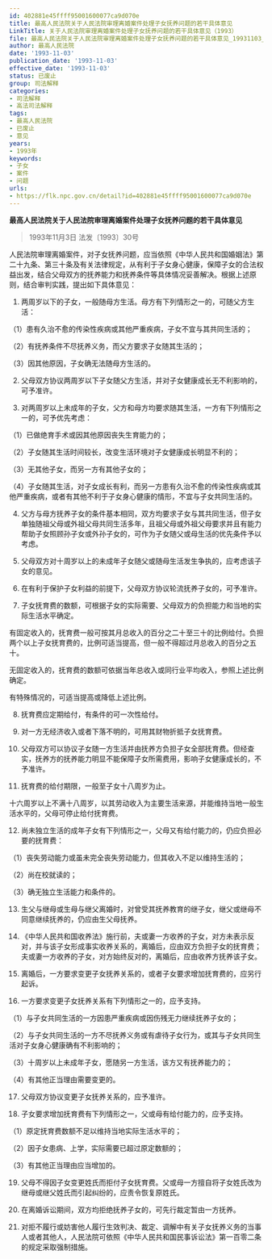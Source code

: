 ```yaml
---
id: 402881e45ffff95001600077ca9d070e
title: 最高人民法院关于人民法院审理离婚案件处理子女抚养问题的若干具体意见
LinkTitle: 关于人民法院审理离婚案件处理子女抚养问题的若干具体意见（1993）
file: 最高人民法院关于人民法院审理离婚案件处理子女抚养问题的若干具体意见_19931103_402881e45ffff95001600077ca9d070e.docx
author: 最高人民法院
date: '1993-11-03'
publication_date: '1993-11-03'
effective_date: '1993-11-03'
status: 已废止
group: 司法解释
categories:
- 司法解释
- 高法司法解释
tags:
- 最高人民法院
- 已废止
- 意见
years:
- 1993年
keywords:
- 子女
- 案件
- 问题
urls:
- https://flk.npc.gov.cn/detail?id=402881e45ffff95001600077ca9d070e
---
```


**最高人民法院关于人民法院审理离婚案件处理子女抚养问题的若干具体意见**

> 1993年11月3日 法发〔1993〕30号

人民法院审理离婚案件，对子女抚养问题，应当依照《中华人民共和国婚姻法》第二十九条、第三十条及有关法律规定，从有利于子女身心健康，保障子女的合法权益出发，结合父母双方的抚养能力和抚养条件等具体情况妥善解决。根据上述原则，结合审判实践，提出如下具体意见：

1. 两周岁以下的子女，一般随母方生活。母方有下列情形之一的，可随父方生活：

（1）患有久治不愈的传染性疾病或其他严重疾病，子女不宜与其共同生活的；

（2）有抚养条件不尽抚养义务，而父方要求子女随其生活的；

（3）因其他原因，子女确无法随母方生活的。

2. 父母双方协议两周岁以下子女随父方生活，并对子女健康成长无不利影响的，可予准许。

3. 对两周岁以上未成年的子女，父方和母方均要求随其生活，一方有下列情形之一的，可予优先考虑：

（1）已做绝育手术或因其他原因丧失生育能力的；

（2）子女随其生活时间较长，改变生活环境对子女健康成长明显不利的；

（3）无其他子女，而另一方有其他子女的；

（4）子女随其生活，对子女成长有利，而另一方患有久治不愈的传染性疾病或其他严重疾病，或者有其他不利于子女身心健康的情形，不宜与子女共同生活的。

4. 父方与母方抚养子女的条件基本相同，双方均要求子女与其共同生活，但子女单独随祖父母或外祖父母共同生活多年，且祖父母或外祖父母要求并且有能力帮助子女照顾孙子女或外孙子女的，可作为子女随父或母生活的优先条件予以考虑。

5. 父母双方对十周岁以上的未成年子女随父或随母生活发生争执的，应考虑该子女的意见。

6. 在有利于保护子女利益的前提下，父母双方协议轮流抚养子女的，可予准许。

7. 子女抚育费的数额，可根据子女的实际需要、父母双方的负担能力和当地的实际生活水平确定。

有固定收入的，抚育费一般可按其月总收入的百分之二十至三十的比例给付。负担两个以上子女抚育费的，比例可适当提高，但一般不得超过月总收入的百分之五十。

无固定收入的，抚育费的数额可依据当年总收入或同行业平均收入，参照上述比例确定。

有特殊情况的，可适当提高或降低上述比例。

8. 抚育费应定期给付，有条件的可一次性给付。

9. 对一方无经济收入或者下落不明的，可用其财物折抵子女抚育费。

10. 父母双方可以协议子女随一方生活并由抚养方负担子女全部抚育费。但经查实，抚养方的抚养能力明显不能保障子女所需费用，影响子女健康成长的，不予准许。

11. 抚育费的给付期限，一般至子女十八周岁为止。

十六周岁以上不满十八周岁，以其劳动收入为主要生活来源，并能维持当地一般生活水平的，父母可停止给付抚育费。

12. 尚未独立生活的成年子女有下列情形之一，父母又有给付能力的，仍应负担必要的抚育费：

（1）丧失劳动能力或虽未完全丧失劳动能力，但其收入不足以维持生活的；

（2）尚在校就读的；

（3）确无独立生活能力和条件的。

13. 生父与继母或生母与继父离婚时，对曾受其抚养教育的继子女，继父或继母不同意继续抚养的，仍应由生父母抚养。

14. 《中华人民共和国收养法》施行前，夫或妻一方收养的子女，对方未表示反对，并与该子女形成事实收养关系的，离婚后，应由双方负担子女的抚育费；夫或妻一方收养的子女，对方始终反对的，离婚后，应由收养方抚养该子女。

15. 离婚后，一方要求变更子女抚养关系的，或者子女要求增加抚育费的，应另行起诉。

16. 一方要求变更子女抚养关系有下列情形之一的，应予支持。

（1）与子女共同生活的一方因患严重疾病或因伤残无力继续抚养子女的；

（2）与子女共同生活的一方不尽抚养义务或有虐待子女行为，或其与子女共同生活对子女身心健康确有不利影响的；

（3）十周岁以上未成年子女，愿随另一方生活，该方又有抚养能力的；

（4）有其他正当理由需要变更的。

17. 父母双方协议变更子女抚养关系的，应予准许。

18. 子女要求增加抚育费有下列情形之一，父或母有给付能力的，应予支持。

（1）原定抚育费数额不足以维持当地实际生活水平的；

（2）因子女患病、上学，实际需要已超过原定数额的；

（3）有其他正当理由应当增加的。

19. 父母不得因子女变更姓氏而拒付子女抚育费。父或母一方擅自将子女姓氏改为继母或继父姓氏而引起纠纷的，应责令恢复原姓氏。

20. 在离婚诉讼期间，双方均拒绝抚养子女的，可先行裁定暂由一方抚养。

21. 对拒不履行或妨害他人履行生效判决、裁定、调解中有关子女抚养义务的当事人或者其他人，人民法院可依照《中华人民共和国民事诉讼法》第一百零二条的规定采取强制措施。
